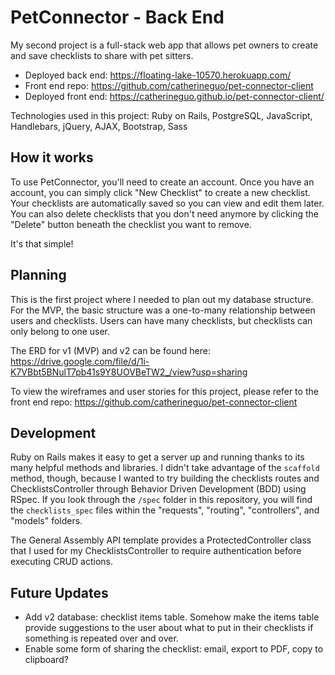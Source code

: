 # PetConnector - Back End
My second project is a full-stack web app that allows pet owners to create and save checklists to share with pet sitters.

- Deployed back end: https://floating-lake-10570.herokuapp.com/
- Front end repo: https://github.com/catherineguo/pet-connector-client
- Deployed front end: https://catherineguo.github.io/pet-connector-client/

Technologies used in this project: Ruby on Rails, PostgreSQL, JavaScript, Handlebars, jQuery, AJAX, Bootstrap, Sass

## How it works
To use PetConnector, you'll need to create an account. Once you have an account, you can simply click "New Checklist" to create a new checklist. Your checklists are automatically saved so you can view and edit them later. You can also delete checklists that you don't need anymore by clicking the "Delete" button beneath the checklist you want to remove.

It's that simple!

## Planning
This is the first project where I needed to plan out my database structure. For the MVP, the basic structure was a one-to-many relationship between users and checklists. Users can have many checklists, but checklists can only belong to one user.

The ERD for v1 (MVP) and v2 can be found here: https://drive.google.com/file/d/1i-K7VBbt5BNulT7pb41s9Y8UOVBeTW2_/view?usp=sharing

To view the wireframes and user stories for this project, please refer to the front end repo: https://github.com/catherineguo/pet-connector-client

## Development
Ruby on Rails makes it easy to get a server up and running thanks to its many helpful methods and libraries. I didn't take advantage of the `scaffold` method, though, because I wanted to try building the checklists routes and ChecklistsController through Behavior Driven Development (BDD) using RSpec. If you look through the `/spec` folder in this repository, you will find the `checklists_spec` files within the "requests", "routing", "controllers", and "models" folders.

The General Assembly API template provides a ProtectedController class that I used for my ChecklistsController to require authentication before executing CRUD actions.

## Future Updates
- Add v2 database: checklist items table. Somehow make the items table provide suggestions to the user about what to put in their checklists if something is repeated over and over.
- Enable some form of sharing the checklist: email, export to PDF, copy to clipboard?
